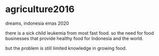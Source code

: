 # agriculture2016
dreams, indonesia emas 2020

there is a sick child leukemia from most fast food.
so the need for food businesses that provide healthy food for Indonesia and the world.

but the problem is still limited knowledge in growing food.